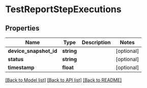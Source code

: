 # TestReportStepExecutions

## Properties
Name | Type | Description | Notes
------------ | ------------- | ------------- | -------------
**device_snapshot_id** | **string** |  | [optional] 
**status** | **string** |  | [optional] 
**timestamp** | **float** |  | [optional] 

[[Back to Model list]](../README.md#documentation-for-models) [[Back to API list]](../README.md#documentation-for-api-endpoints) [[Back to README]](../README.md)


